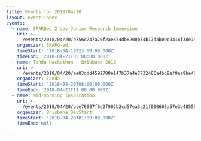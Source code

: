 ```yaml
---
title: Events for 2018/04/20
layout: event-index
events:
  - name: SPARQed 2-day Junior Research Immersion
    uri: >-
      /events/2018/04/20/e756c247a70f2ae874db8200b34b17dab09c9a16f38e752d3cb1b8c468997370
    organizer: SPARQ-ed
    timeStart: '2018-04-19T23:00:00.000Z'
    timeEnd: '2018-04-21T05:00:00.000Z'
  - name: Tanda Hackathon - Brisbane 2018
    uri: >-
      /events/2018/04/20/ae03ddd4592708e147b37a4e7732466a4bc9ef0aa9be45f86bb61af2e7f0adde
    organizer: Tanda
    timeStart: '2018-04-20T08:00:00.000Z'
    timeEnd: '2018-04-21T11:00:00.000Z'
  - name: Mid-morning inspiration
    uri: >-
      /events/2018/04/20/bce76607f6d2f902b2cd57ea3a21f000605a57e3b485565867e1706a703dcb1c
    organizer: Brisbane DevStart
    timeStart: '2018-04-20T01:00:00.000Z'
    timeEnd: null

---
```

